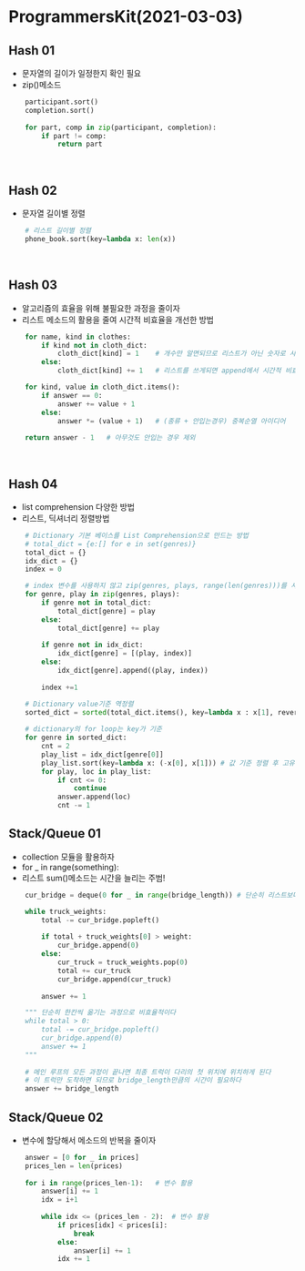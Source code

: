 # ProgrammersKit(2021-03-03)

## Hash 01
- 문자열의 길이가 일정한지 확인 필요
- zip()메소드
```python
    participant.sort()
    completion.sort()
    
    for part, comp in zip(participant, completion):
        if part != comp:
            return part
```

<br>

## Hash 02
- 문자열 길이별 정렬
```python
    # 리스트 길이별 정렬
    phone_book.sort(key=lambda x: len(x))
```

<br>

## Hash 03
- 알고리즘의 효율을 위해 불필요한 과정을 줄이자
- 리스트 메소드의 활용을 줄여 시간적 비효율을 개선한 방법

``` python
    for name, kind in clothes:
        if kind not in cloth_dict:
            cloth_dict[kind] = 1    # 개수만 알면되므로 리스트가 아닌 숫자로 사용
        else:
            cloth_dict[kind] += 1   # 리스트를 쓰게되면 append에서 시간적 비효율
```

```python
    for kind, value in cloth_dict.items():
        if answer == 0:
            answer += value + 1
        else:
            answer *= (value + 1)   # (종류 + 안입는경우) 중복순열 아이디어
    
    return answer - 1   # 아무것도 안입는 경우 제외
```

<br>

## Hash 04
- list comprehension 다양한 방법
- 리스트, 딕셔너리 정렬방법

```python
    # Dictionary 기본 베이스를 List Comprehension으로 만드는 방법
    # total_dict = {e:[] for e in set(genres)}
    total_dict = {}
    idx_dict = {}
    index = 0
```

```python
    # index 변수를 사용하지 않고 zip(genres, plays, range(len(genres)))를 사용하면 더 편하다
    for genre, play in zip(genres, plays):
        if genre not in total_dict:
            total_dict[genre] = play
        else:
            total_dict[genre] += play
        
        if genre not in idx_dict:
            idx_dict[genre] = [(play, index)]
        else:
            idx_dict[genre].append((play, index))
        
        index +=1
```

```python
    # Dictionary value기준 역정렬
    sorted_dict = sorted(total_dict.items(), key=lambda x : x[1], reverse=True) 
    
    # dictionary의 for loop는 key가 기준
    for genre in sorted_dict:
        cnt = 2
        play_list = idx_dict[genre[0]]
        play_list.sort(key=lambda x: (-x[0], x[1])) # 값 기준 정렬 후 고유 번호가 낮게 나오도록 재정렬
        for play, loc in play_list:
            if cnt <= 0:
                continue
            answer.append(loc)
            cnt -= 1
```

## Stack/Queue 01
- collection 모듈을 활용하자
- for _ in range(something):
- 리스트 sum()메소드는 시간을 늘리는 주범!

```python
    cur_bridge = deque(0 for _ in range(bridge_length)) # 단순히 리스트보다는 deque를 활용하자
```

```python
    while truck_weights:
        total -= cur_bridge.popleft()
        
        if total + truck_weights[0] > weight:
            cur_bridge.append(0)
        else:
            cur_truck = truck_weights.pop(0)
            total += cur_truck
            cur_bridge.append(cur_truck)
        
        answer += 1
```

```python
    """ 단순히 한칸씩 옮기는 과정으로 비효율적이다
    while total > 0:
        total -= cur_bridge.popleft()
        cur_bridge.append(0)
        answer += 1
    """
    
    # 메인 루프의 모든 과정이 끝나면 최종 트럭이 다리의 첫 위치에 위치하게 된다
    # 이 트럭만 도착하면 되므로 bridge_length만큼의 시간이 필요하다
    answer += bridge_length 
```

## Stack/Queue 02
- 변수에 할당해서 메소드의 반복을 줄이자
```python
    answer = [0 for _ in prices]
    prices_len = len(prices)
    
    for i in range(prices_len-1):   # 변수 활용
        answer[i] += 1
        idx = i+1
        
        while idx <= (prices_len - 2):  # 변수 활용
            if prices[idx] < prices[i]:
                break
            else:
                answer[i] += 1
            idx += 1
```

